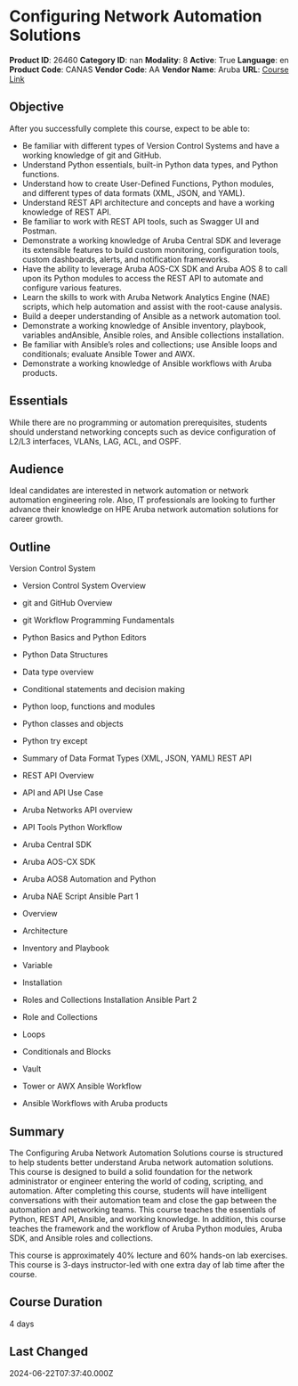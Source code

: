 # Configuring Network Automation Solutions

**Product ID**: 26460
**Category ID**: nan
**Modality**: 8
**Active**: True
**Language**: en
**Product Code**: CANAS
**Vendor Code**: AA
**Vendor Name**: Aruba
**URL**: [Course Link](https://www.fastlaneus.com/course/aruba-canas)

## Objective
After you successfully complete this course, expect to be able to:


- Be familiar with different types of Version Control Systems and have a working knowledge of git and GitHub.
- Understand Python essentials, built-in Python data types, and Python functions.
- Understand how to create User-Defined Functions, Python modules, and different types of data formats (XML, JSON, and YAML).
- Understand REST API architecture and concepts and have a working knowledge of REST API.
- Be familiar to work with REST API tools, such as Swagger UI and Postman.
- Demonstrate a working knowledge of Aruba Central SDK and leverage its extensible features to build custom monitoring, configuration tools, custom dashboards, alerts, and notification frameworks.
- Have the ability to leverage Aruba AOS-CX SDK and Aruba AOS 8 to call upon its Python modules to access the REST API to automate and configure various features.
- Learn the skills to work with Aruba Network Analytics Engine (NAE) scripts, which help automation and assist with the root-cause analysis.
- Build a deeper understanding of Ansible as a network automation tool.
- Demonstrate a working knowledge of Ansible inventory, playbook, variables andAnsible, Ansible roles, and Ansible collections installation.
- Be familiar with Ansible’s roles and collections; use Ansible loops and conditionals; evaluate Ansible Tower and AWX.
- Demonstrate a working knowledge of Ansible workflows with Aruba products.

## Essentials
While there are no programming or automation prerequisites, students should understand networking concepts such as device configuration of L2/L3 interfaces, VLANs, LAG, ACL, and OSPF.

## Audience
Ideal candidates are interested in network automation or network automation engineering role. Also, IT professionals are looking to further advance their knowledge on HPE Aruba network automation solutions for career growth.

## Outline
Version Control System


- Version Control System Overview
- git and GitHub Overview
- git Workflow
Programming Fundamentals


- Python Basics and Python Editors
- Python Data Structures

- Data type overview
- Conditional statements and decision making
- Python loop, functions and modules
- Python classes and objects
- Python try except
- Summary of Data Format Types (XML, JSON, YAML)
REST API


- REST API Overview
- API and API Use Case
- Aruba Networks API overview
- API Tools
Python Workflow


- Aruba Central SDK
- Aruba AOS-CX SDK
- Aruba AOS8 Automation and Python
- Aruba NAE Script
Ansible Part 1


- Overview
- Architecture
- Inventory and Playbook
- Variable
- Installation
- Roles and Collections Installation
Ansible Part 2


- Role and Collections
- Loops
- Conditionals and Blocks
- Vault
- Tower or AWX
Ansible Workflow


- Ansible Workflows with Aruba products

## Summary
The Configuring Aruba Network Automation Solutions course is structured to help students better understand Aruba network automation solutions. This course is designed to build a solid foundation for the network administrator or engineer entering the world of coding, scripting, and automation. After completing this course, students will have intelligent conversations with their automation team and close the gap between the automation and networking teams. This course teaches the essentials of Python, REST API, Ansible, and working knowledge. In addition, this course teaches the framework and the workflow of Aruba Python modules, Aruba SDK, and Ansible roles and collections.

This course is approximately 40% lecture and 60% hands-on lab exercises. This course is 3-days instructor-led with one extra day of lab time after the course.

## Course Duration
4 days

## Last Changed
2024-06-22T07:37:40.000Z
